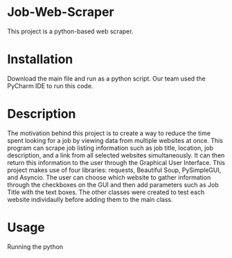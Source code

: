 # Job-Web-Scraper
This project is a python-based web scraper.
# Installation
Download the main file and run as a python script. Our team used the PyCharm IDE to run this code.
# Description
The motivation behind this project is to create a way to reduce the time spent looking for a job by viewing data from multiple websites at once.
This program can scrape job listing information such as job title, location, job description, and a link from all selected websites simultaneously.
It can then return this information to the user through the Graphical User Interface.
This project makes use of four libraries: requests, Beautiful Soup, PySimpleGUI, and Asyncio.
The user can choose which website to gather information through the checkboxes on the GUI and then add parameters such as Job Title with the text boxes.
The other classes were created to test each website individaully before adding them to the main class.
# Usage
Running the python 
